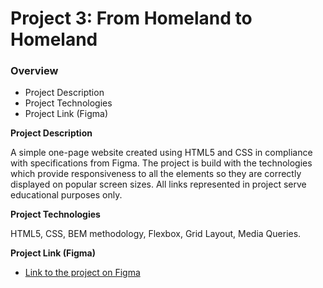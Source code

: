 # Project 3: From Homeland to Homeland
### Overview  
* Project Description  
* Project Technologies 
* Project Link (Figma) 
  
**Project Description**    
  
A simple one-page website created using HTML5 and CSS in compliance with specifications from Figma. The project is build with the technologies which provide responsiveness to all the elements so they are correctly displayed on popular screen sizes. All links represented in project serve educational purposes only.

**Project Technologies** 

HTML5, CSS, BEM methodology, Flexbox, Grid Layout, Media Queries.

  
**Project Link (Figma)**  
  
* [Link to the project on Figma](https://www.figma.com/file/1zCYcflj6BJx5VqOvXU9nb/Sprint-3-From-Homeland-to-Homeland-desktop-mobile?node-id=0%3A1)  
  

  

  
 

